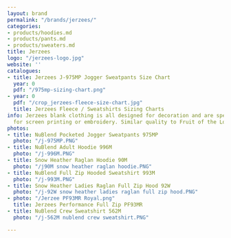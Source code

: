 ```yaml
---
layout: brand
permalink: "/brands/jerzees/"
categories:
- products/hoodies.md
- products/pants.md
- products/sweaters.md
title: Jerzees
logo: "/jerzees-logo.jpg"
website: ''
catalogues:
- title: Jerzees J-975MP Jogger Sweatpants Size Chart
  year: 0
  pdf: "/975mp-sizing-chart.png"
- year: 0
  pdf: "/crop_jerzees-fleece-size-chart.jpg"
  title: Jerzees Fleece / Sweatshirts Sizing Charts
info: Jerzees blank clothing is all designed for decoration and are specifically suited
  for screen printing or embroidery. Similar quality to Fruit of the Loom or Gildan.
photos:
- title: NuBlend Pocketed Jogger Sweatpants 975MP
  photo: "/j-975MP.PNG"
- title: NuBlend Adult Hoodie 996M
  photo: "/j-996M.PNG"
- title: Snow Heather Raglan Hoodie 90M
  photo: "/j90M snow heather raglan hoodie.PNG"
- title: NuBlend Full Zip Hooded Sweatshirt 993M
  photo: "/j-993M.PNG"
- title: Snow Heather Ladies Raglan Full Zip Hood 92W
  photo: "/j-92W snow heather ladies raglan full zip hood.PNG"
- photo: "/Jerzee PF93MR Royal.png"
  title: Jerzees Performance Full Zip PF93MR
- title: NuBlend Crew Sweatshirt 562M
  photo: "/j-562M nublend crew sweatshirt.PNG"

---
```

